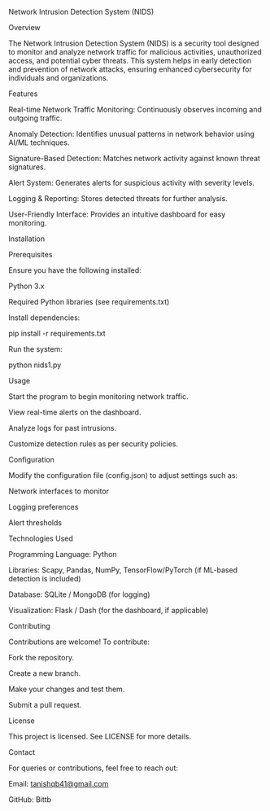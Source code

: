 Network Intrusion Detection System (NIDS)

Overview

The Network Intrusion Detection System (NIDS) is a security tool designed to monitor and analyze network traffic for malicious activities, unauthorized access, and potential cyber threats. This system helps in early detection and prevention of network attacks, ensuring enhanced cybersecurity for individuals and organizations.

Features

Real-time Network Traffic Monitoring: Continuously observes incoming and outgoing traffic.

Anomaly Detection: Identifies unusual patterns in network behavior using AI/ML techniques.

Signature-Based Detection: Matches network activity against known threat signatures.

Alert System: Generates alerts for suspicious activity with severity levels.

Logging & Reporting: Stores detected threats for further analysis.

User-Friendly Interface: Provides an intuitive dashboard for easy monitoring.

Installation

Prerequisites

Ensure you have the following installed:

Python 3.x

Required Python libraries (see requirements.txt)

Install dependencies:

pip install -r requirements.txt

Run the system:

python nids1.py

Usage

Start the program to begin monitoring network traffic.

View real-time alerts on the dashboard.

Analyze logs for past intrusions.

Customize detection rules as per security policies.

Configuration

Modify the configuration file (config.json) to adjust settings such as:

Network interfaces to monitor

Logging preferences

Alert thresholds

Technologies Used

Programming Language: Python

Libraries: Scapy, Pandas, NumPy, TensorFlow/PyTorch (if ML-based detection is included)

Database: SQLite / MongoDB (for logging)

Visualization: Flask / Dash (for the dashboard, if applicable)

Contributing

Contributions are welcome! To contribute:

Fork the repository.

Create a new branch.

Make your changes and test them.

Submit a pull request.

License

This project is licensed. See LICENSE for more details.

Contact

For queries or contributions, feel free to reach out:

Email: tanishqb41@gmail.com

GitHub: Bittb

